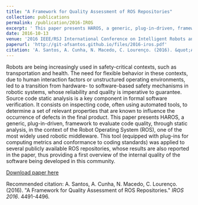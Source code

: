 ```yaml
---
title: "A Framework for Quality Assessment of ROS Repositories"
collection: publications
permalink: /publication/2016-IROS
excerpt: ' This paper presents HAROS, a generic, plug-in-driven, framework to evaluate code quality of ROS repositories, through static analysis. This tool was applied to several ROS repositories, and the results are also reported in the paper.'
date: 2016-10-13
venue: '2016 IEEE/RSJ International Conference on Intelligent Robots and Systems'
paperurl: 'http://git-afsantos.github.io/files/2016-iros.pdf'
citation: 'A. Santos, A. Cunha, N. Macedo, C. Lourenço. (2016). &quot;A Framework for Quality Assessment of ROS Repositories.&quot; <i>IROS 2016</i>. 4491-4496.'
---
```

Robots are being increasingly used in safety-critical contexts, such as transportation and health.
The need for flexible behavior in these contexts, due to human interaction factors or unstructured operating environments, led to a transition from hardware- to software-based safety mechanisms in robotic systems, whose reliability and quality is imperative to guarantee.
Source code static analysis is a key component in formal software verification.
It consists on inspecting code, often using automated tools, to determine a set of relevant properties that are known to influence the occurrence of defects in the final product.
This paper presents HAROS, a generic, plug-in-driven, framework to evaluate code quality, through static analysis, in the context of the Robot Operating System (ROS), one of the most widely used robotic middleware.
This tool (equipped with plug-ins for computing metrics and conformance to coding standards) was applied to several publicly available ROS repositories, whose results are also reported in the paper, thus providing a first overview of the internal quality of the software being developed in this community.

[Download paper here](http://git-afsantos.github.io/files/2016-iros.pdf)

Recommended citation: A. Santos, A. Cunha, N. Macedo, C. Lourenço. (2016). &quot;A Framework for Quality Assessment of ROS Repositories.&quot; <i>IROS 2016</i>. 4491-4496.
